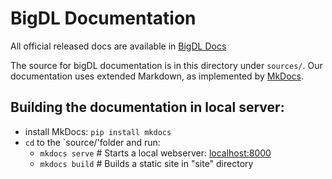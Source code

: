# BigDL Documentation

All official released docs are available in [BigDL Docs](https://intel-analytics.github.io/bigdl-doc/)

The source for bigDL documentation is in this directory under `sources/`. 
Our documentation uses extended Markdown, as implemented by [MkDocs](http://mkdocs.org).

## Building the documentation in local server:

- install MkDocs: `pip install mkdocs`
- `cd` to the `source/'folder and run:
    - `mkdocs serve`    # Starts a local webserver:  [localhost:8000](localhost:8000)
    - `mkdocs build`    # Builds a static site in "site" directory
